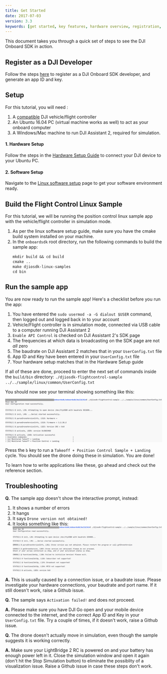 ```yaml
---
title: Get Started
date: 2017-07-03
version: 3.3
keywords: [get started, key features, hardware overview, registration, enable flight controller API control, safety]
---
```


This document takes you through a quick set of steps to see the DJI Onboard SDK in action.

## Register as a DJI Developer

Follow the steps [here](../development-workflow/environment-setup.html#onboard-sdk-application-registration) to register as a DJI Onboard SDK developer, and generate an app ID and key.

## Setup

For this tutorial, you will need :

1. A [compatible](../appendix/versioning.html) DJI vehicle/flight controller
2. An Ubuntu 16.04 PC (virtual machine works as well) to act as your onboard computer
3. A Windows/Mac machine to run DJI Assistant 2, required for simulation.

#### 1. Hardware Setup

Follow the steps in the [Hardware Setup Guide](../development-workflow/hardware-setup.html) to connect your DJI device to your Ubuntu PC.

#### 2. Software Setup

Navigate to the [Linux software setup](../development-workflow/environment-setup.html) page to get your software environment ready.

## Build the Flight Control Linux Sample

For this tutorial, we will be running the position control linux sample app with the vehicle/flight controller in simulation mode.

 1. As per the linux software setup guide, make sure you have the cmake build system installed on your machine.
 2. In the `onboardsdk` root directory, run the following commands to build the sample app:
    ```
    mkdir build && cd build
    cmake ..
    make djiosdk-linux-samples
    cd bin
    ```

## Run the sample app

You are now ready to run the sample app! Here's a checklist before you run the app:

 1. You have entered the `sudo usermod -a -G dialout $USER` command, then logged out and logged back in to your account
 1. Vehicle/Flight controller is in simulation mode, connected via USB cable to a computer running DJI Assistant 2
 1. `Enable API Control` is checked on DJI Assistant 2's SDK page
 1. The frequencies at which data is broadcasting on the SDK page are not *all* zero
 1. The baudrate on DJI Assistant 2 matches that in your `UserConfig.txt` file
 1. App ID and Key have been entered in your `UserConfig.txt` file
 1. Your hardware setup matches that in the Hardware Setup guide

If all of these are done, proceed to enter the next set of commands inside the `build/bin` directory:
    ```
    ./djiosdk-flightcontrol-sample ../../sample/linux/common/UserConfig.txt
    ```

You should now see your terminal showing something like this:

![successful-sample-setup](../images/quick-start/QuickStart_successful.png)

Press the `b` key to run a `Takeoff + Position Control Sample + Landing` cycle. You should see the drone doing these in simulation. You are done!

To learn how to write applications like these, go ahead and check out the reference section.

## Troubleshooting

**Q.** The sample app doesn't show the interactive prompt, instead:
 1. It shows a number of errors
 2. It hangs
 3. It says `Drone version not obtained!`
 4. It looks something like this:
 ![unsuccessful-sample-setup](../images/quick-start/QuickStart_unsuccessful.png)

**A.** This is usually caused by a connection issue, or a baudrate issue. Please investigate your hardware connections, your baudrate and port name. If it still doesn't work, raise a Github issue.

**Q.** The sample says `Activation failed!` and does not proceed.

**A.** Please make sure you have DJI Go open and your mobile device connected to the internet, and the correct App ID and Key in your `UserConfig.txt` file. Try a couple of times, if it doesn't work, raise a Github issue.

**Q.** The drone doesn't actually move in simulation, even though the sample suggests it is working correctly.

**A.** Make sure your LightBridge 2 RC is powered on and your battery has enough power left in it. Close the simulation window and open it again (don't hit the Stop Simulation button) to eliminate the possiblity of a visualization issue. Raise a Github issue in case these steps don't work.
